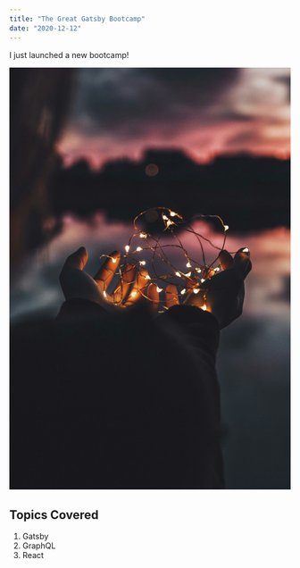 ```yaml
---
title: "The Great Gatsby Bootcamp"
date: "2020-12-12"
---
```


I just launched a new bootcamp!

![image](./image.jpg)

## Topics Covered

1. Gatsby
2. GraphQL
3. React